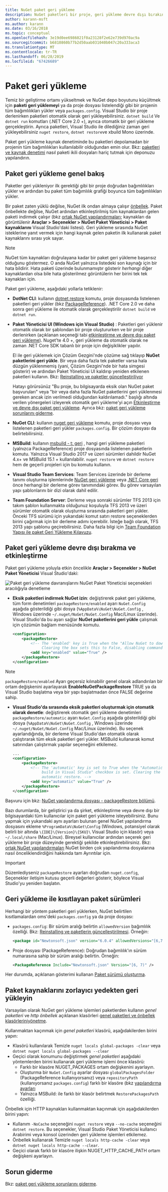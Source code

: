 ```yaml
---
title: NuGet paket geri yükleme
description: NuGet paketleri bir proje, geri yükleme devre dışı bırakın ve sürümleri sınırlamak nasıl dahil olmak üzere bağımlı olduğu nasıl geri yükler, bir genel bakış.
author: karann-msft
ms.author: karann
ms.date: 03/16/2018
ms.topic: conceptual
ms.openlocfilehash: 3e19d0ee6986021f0a23128f2e62e739d970ac9a
ms.sourcegitcommit: b6810860b77b2d50aab031040b047c20a333aca3
ms.translationtype: MT
ms.contentlocale: tr-TR
ms.lasthandoff: 06/28/2019
ms.locfileid: "67426689"
---
```

# <a name="package-restore"></a>Paket geri yükleme

Temiz bir geliştirme ortamı yükseltmek ve NuGet depo boyutunu küçültmek için **paketi geri yüklemeyi** ya da proje dosyası listelendiği gibi bir projenin tüm bağımlılıkları yükler veya `packages.config`. Visual Studio bir proje derlenirken paketleri otomatik olarak geri yükleyebilirsiniz. `dotnet build` Ve `dotnet run` komutları (.NET Core 2.0 +), ayrıca otomatik bir geri yükleme gerçekleştirin. Ayrıca paketleri, Visual Studio ile dilediğiniz zaman geri yükleyebilirsiniz `nuget restore`, `dotnet restore`ve xbuild Mono üzerinde.

Paket geri yükleme kaynak denetiminde bu paketleri depolamadan bir projenin tüm bağımlılıkları kullanılabilir olduğundan emin olur. Bkz: [paketleri ve kaynak denetimi](../consume-packages/packages-and-source-control.md) nasıl paketi ikili dosyaları hariç tutmak için deponuzu yapılandırın.

## <a name="package-restore-overview"></a>Paket geri yükleme genel bakış

Paketler geri yükleniyor ilk gerektiği gibi bir proje doğrudan bağımlılıkları yükler ve ardından bu paket tüm bağımlılık grafiği boyunca tüm bağımlılıkları yükler.

Bir paket zaten yüklü değilse, NuGet ilk ondan almaya çalışır [önbellek](../consume-packages/managing-the-global-packages-and-cache-folders.md). Paket önbellekte değilse, NuGet ardından etkinleştirilmiş tüm kaynaklardan gelen paketi indirmek çalışır (bkz [ortak NuGet yapılandırmaları](Configuring-NuGet-Behavior.md); kaynakları da görüntülenir **Araçlar > Seçenekler > NuGet Paket Yöneticisi > Paket kaynaklarını** Visual Studio'daki listesi). Geri yükleme sırasında NuGet isteklerine yanıt vermek için hangi kaynak gelen paketin ilk kullanarak paket kaynaklarını sırası yok sayar.

> [!Note]
> NuGet tüm kaynakları doğrulayana kadar bir paket geri yükleme başarısız olduğunu göstermez. O anda NuGet yalnızca listedeki son kaynağı için bir hata bildirir. Hata paketi üzerinde bulunmamıştır gösterir *herhangi* diğer kaynaklardan olsa bile hata gösterilmez görüntülerin her birini tek tek kaynakları için.

Paket geri yükleme, aşağıdaki yollarla tetiklenir:

- **DotNet CLI**: kullanın [dotnet restore](/dotnet/core/tools/dotnet-restore?tabs=netcore2x) komutu, proje dosyasında listelenen paketleri geri yükler (bkz [PackageReference](../consume-packages/package-references-in-project-files.md)). .NET Core 2.0 ve daha sonra geri yükleme ile otomatik olarak gerçekleştirilir `dotnet build` ve `dotnet run`.

- **Paket Yöneticisi UI (Windows için Visual Studio)** : Paketleri geri yüklenir otomatik olarak bir şablondan bir proje oluştururken ve bir proje derlenirken (açıklanan seçeneği tabi [etkinleştirme ve devre dışı paket geri yükleme](#enabling-and-disabling-package-restore)). Nuget'te 4.0 +, geri yükleme da otomatik olarak ne zaman .NET Core SDK tabanlı bir proje için değişiklikler yapılır.

    El ile geri yüklemek için Çözüm Gezgini'nde çözüme sağ tıklayıp **NuGet paketlerini geri yükle**. Bir veya daha fazla tek paketler varsa hala düzgün yüklenmemiş (yani, Çözüm Gezgini'nde bir hata simgesi gösterir) ve ardından Paket Yöneticisi UI kaldırıp yeniden etkilenen paketleri kullanın. Bkz: [Reinstalling ve paketler güncelleştiriliyor](../consume-packages/reinstalling-and-updating-packages.md)

    Hatayı görürsünüz "Bu proje, bu bilgisayarda eksik olan NuGet paket başvuruları" veya "bir veya daha fazla NuGet paketlerini geri yüklenmesi gereken ancak izin verilmedi olduğundan kaldırılamadı." başlığı altında verilen yönergeleri izleyerek otomatik geri yükleme'yi açın [Etkinleştirme ve devre dışı paket geri yükleme](#enabling-and-disabling-package-restore). Ayrıca bkz: [paket geri yükleme sorunlarını giderme](Package-restore-troubleshooting.md).

- **NuGet CLI**: kullanın [nuget geri yükleme](../tools/cli-ref-restore.md) komutu, proje dosyası veya listelenen paketleri geri yükler `packages.config`. Bir çözüm dosyası da belirtebilirsiniz.

- **MSBuild**: kullanın [msbuild - t: geri](../reference/msbuild-targets.md#restore-target) , hangi geri yükleme paketleri (yalnızca PackageReference) proje dosyasında listelenen paketlerin komutu. Yalnızca Visual Studio 2017 ve üzeri sürümleri dahildir NuGet 4.x+ ve MSBuild 15.1 + kullanılabilir. `nuget restore` ve `dotnet restore` hem de geçerli projeleri için bu komutu kullanın.

- **Visual Studio Team Services**: Team Services üzerinde bir derleme tanımı oluşturma işlemlerinde [NuGet geri yükleme](/vsts/build-release/tasks/package/nuget#restore-nuget-packages) veya [.NET Core geri](/vsts/build-release/tasks/build/dotnet-core#restore-nuget-packages) önce herhangi bir derleme görev tanımındaki görev. Bu görev varsayılan yapı şablonlarını bir dizi olarak dahil edilir.

- **Team Foundation Server**: Derleme veya sonraki sürümler TFS 2013 için takım şablon kullanmakta olduğunuz koşuluyla TFS 2013 ve üzeri sürümler otomatik olarak oluşturma sırasında paketleri geri yükler. Önceki TFS sürümü için yukarıdaki komut satırı restore seçeneklerden birini çağırmak için bir derleme adımı içerebilir. İsteğe bağlı olarak, TFS 2013 yapı şablonu geçirebilirsiniz. Daha fazla bilgi için [Team Foundation Yapısı ile paket Geri Yükleme Kılavuzu](../consume-packages/team-foundation-build.md).

## <a name="enabling-and-disabling-package-restore"></a>Paket geri yükleme devre dışı bırakma ve etkinleştirme

Paket geri yükleme yoluyla etkin öncelikle **Araçlar > Seçenekler > NuGet Paket Yöneticisi** Visual Studio'daki:

![Paket geri yükleme davranışlarını NuGet Paket Yöneticisi seçenekleri aracılığıyla denetleme](media/Restore-01-AutoRestoreOptions.png)

- **Eksik paketleri indirmek NuGet izin**: değiştirerek paket geri yükleme, tüm form denetimleri `packageRestore/enabled` ayarı `NuGet.Config` aşağıda gösterildiği gibi dosya (`%AppData%\NuGet\NuGet.Config` , Windows üzerinde `~/.nuget/NuGet/NuGet.Config` Mac/Linux üzerinde). Visual Studio'da bu ayarı sağlar **NuGet paketlerini geri yükle** çalışmak için çözümün bağlam menüsünde komutu.

    ```xml
    <configuration>
        <packageRestore>
            <!-- The 'enabled' key is True when the "Allow NuGet to download missing packages" checkbox is set.
                 Clearing the box sets this to False, disabling command-line, automatic, and MSBuild-Integrated restore. -->
            <add key="enabled" value="True" />
        </packageRestore>
    </configuration>
    ```

> [!Note]
>  `packageRestore/enabled` Ayarı geçersiz kılınabilir genel olarak adlandırılan bir ortam değişkenini ayarlayarak **EnableNuGetPackageRestore** TRUE ya da Visual Studio başlatma veya bir yapı başlatmadan önce FALSE değerine sahip.

- **Visual Studio'da sırasında eksik paketleri oluşturmak için otomatik olarak denetle**: değiştirerek otomatik geri yükleme denetimleri `packageRestore/automatic` ayarı `NuGet.Config` aşağıda gösterildiği gibi dosya (`%AppData%\NuGet\NuGet.Config` , Windows üzerinde `~/.nuget/NuGet/NuGet.Config` Mac/Linux üzerinde). Bu seçenek ayarlandığında, bir derleme Visual Studio'dan otomatik olarak çalıştırarak tüm eksik paketleri geri yükler. MSBuild kullanarak komut satırından çalıştırmak yapılar seçeneğini etkilemez.

    ```xml
    ...
    <configuration>
        <packageRestore>
            <!-- The 'automatic' key is set to True when the "Automatically check for missing packages during
                 build in Visual Studio" checkbox is set. Clearing the box sets this to False and disables
                 automatic restore. -->
            <add key="automatic" value="True" />
        </packageRestore>
    </configuration>
    ```

Başvuru için bkz: [NuGet yapılandırma dosyası - packageRestore bölümü](../reference/nuget-config-file.md#packagerestore-section).

Bazı durumlarda, bir geliştirici ya da şirket, etkinleştirme veya devre dışı bir bilgisayardaki tüm kullanıcılar için paket geri yükleme isteyebilirsiniz. Bunu yapmak için yukarıdaki aynı ayarları bulunan genel NuGet yapılandırma dosyasını ekleme `%ProgramData%\NuGet\Config` (Windows, potansiyel olarak belirli bir altında `\{IDE}\{Version}\{SKU}\` Visual Studio için klasör) veya `~/.local/share` (Mac/Linux). Bireysel kullanıcılar ardından seçerek geri yükleme bir proje düzeyinde gerektiği şekilde etkinleştirebilirsiniz. Bkz: [ortak NuGet yapılandırmaları](../consume-packages/configuring-nuget-behavior.md#how-settings-are-applied) NuGet birden çok yapılandırma dosyalarına nasıl önceliklendirdiğini hakkında tam Ayrıntılar için.

> [!Important]
> Düzenlediyseniz `packageRestore` ayarları doğrudan `nuget.config`, Seçenekler iletişim kutusu geçerli değerleri gösterir, böylece Visual Studio'yu yeniden başlatın.

## <a name="constraining-package-versions-with-restore"></a>Geri yükleme ile kısıtlayan paket sürümleri

Herhangi bir yöntem paketleri geri yüklerken, NuGet belirtilen kısıtlamalardan oms'deki `packages.config` ya da proje dosyası:

- `packages.config`: Bir sürüm aralığı belirtin `allowedVersion` bağımlılık özelliği. Bkz: [Reinstalling ve paketlerin güncelleştirilmesi](../consume-packages/reinstalling-and-updating-packages.md#constraining-upgrade-versions). Örneğin:

    ```xml
    <package id="Newtonsoft.json" version="6.0.4" allowedVersions="[6,7)" />
    ```

- Proje dosyası (PackageReference): Doğrudan bağımlılık'ın sürüm numarasına sahip bir sürüm aralığı belirtin. Örneğin:

    ```xml
    <PackageReference Include="Newtonsoft.json" Version="[6, 7)" />
    ```

Her durumda, açıklanan gösterimi kullanan [Paket sürümü oluşturma](../reference/package-versioning.md).

## <a name="forcing-restore-from-package-sources"></a>Paket kaynaklarını zorlayıcı yedekten geri yükleyin

Varsayılan olarak NuGet geri yükleme işlemleri paketlerden kullanın *genel paketleri* ve *http önbellek* açıklanan klasörleri [genel paketleri ve önbellek klasörleriniyönetme](managing-the-global-packages-and-cache-folders.md).

Kullanmaktan kaçınmak için *genel paketleri* klasörü, aşağıdakilerden birini yapın:

- Klasörü kullanılarak Temizle `nuget locals global-packages -clear` veya `dotnet nuget locals global-packages --clear`
- Geçici olarak konumunu değiştirmek *genel paketleri* aşağıdaki yöntemlerden birini kullanarak geri yükleme işlemi önce klasörü:
  - Farklı bir klasöre NUGET_PACKAGES ortam değişkenini ayarlayın.
  - Oluşturma bir `NuGet.Config` ayarlar dosyası `globalPackagesFolder` (PackageReference kullanıyorsanız) veya `repositoryPath` (kullanıyorsanız `packages.config`) farklı bir klasöre (bkz [yapılandırma ayarları](../reference/nuget-config-file.md#config-section)
  - Yalnızca MSBuild: ile farklı bir klasör belirtmek `RestorePackagesPath` özelliği.

Önbellek için HTTP kaynakları kullanmaktan kaçınmak için aşağıdakilerden birini yapın:

- Kullanım `-NoCache` seçeneğini `nuget restore` veya `--no-cache` seçeneğini `dotnet restore`. Bu seçenekler, Visual Studio Paket Yöneticisi kullanıcı Arabirimi veya konsol üzerinden geri yükleme işlemleri etkilemez.
- Önbellek kullanarak Temizle `nuget locals http-cache -clear` veya `dotnet nuget locals http-cache --clear`.
- Geçici olarak farklı bir klasöre ilişkin NUGET_HTTP_CACHE_PATH ortam değişkeni ayarlayın.

## <a name="troubleshooting"></a>Sorun giderme

Bkz: [paket geri yükleme sorunlarını giderme](package-restore-troubleshooting.md).
